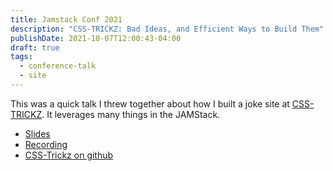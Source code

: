 ```yaml
---
title: Jamstack Conf 2021
description: "CSS-TRICKZ: Bad Ideas, and Efficient Ways to Build Them"
publishDate: 2021-10-07T12:00:43-04:00
draft: true
tags:
  - conference-talk
  - site
---
```

This was a quick talk I threw together about how I built a joke site at [CSS-TRICKZ](https://css-trickz.com). It leverages many things in the JAMStack.

- [Slides](https://slides.com/fimion/css-trickz-jamstack-conf-2021)
- [Recording](https://www.youtube.com/watch?v=GEDLKKLIkuU)
- [CSS-Trickz on github](https://github.com/fimion/css-trickz)




